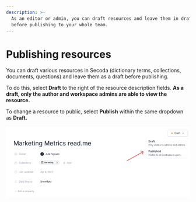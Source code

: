 ```yaml
---
description: >-
  As an editor or admin, you can draft resources and leave them in draft mode
  before publishing to your whole team.
---
```


# Publishing resources

You can draft various resources in Secoda (dictionary terms, collections, documents, questions) and leave them as a draft before publishing.&#x20;

To do this, select **Draft** to the right of the resource description fields. **As a draft, only the author and workspace admins are able to view the resource.**&#x20;

To change a resource to public, select **Publish** within the same dropdown as **Draft.**&#x20;

![](<../.gitbook/assets/Group 581.png>)
